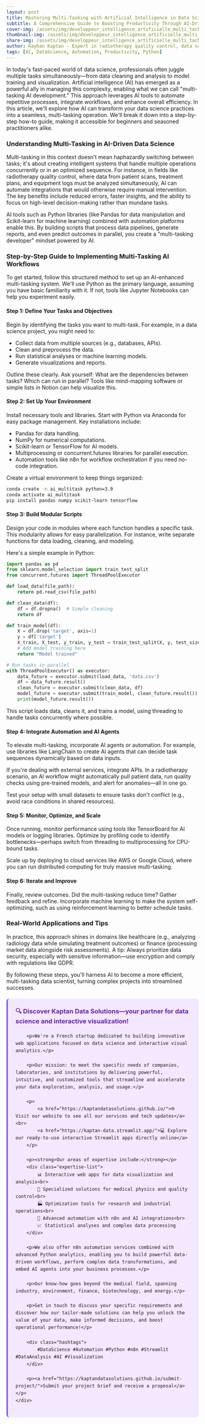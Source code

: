 ```yaml
---
layout: post
title: Mastering Multi-Tasking with Artificial Intelligence in Data Science
subtitle: A Comprehensive Guide to Boosting Productivity Through AI-Driven Workflows
cover-img: /assets/img/developpeur_intelligence_artificielle_multi_taches.png
thumbnail-img: /assets/img/developpeur_intelligence_artificielle_multi_taches.png
share-img: /assets/img/developpeur_intelligence_artificielle_multi_taches.png
author: Kayhan Kaptan - Expert in radiotherapy quality control, data science and automation
tags: [AI, DataScience, Automation, Productivity, Python]
---
```




In today's fast-paced world of data science, professionals often juggle multiple tasks simultaneously—from data cleaning and analysis to model training and visualization. Artificial intelligence (AI) has emerged as a powerful ally in managing this complexity, enabling what we can call "multi-tasking AI development." This approach leverages AI tools to automate repetitive processes, integrate workflows, and enhance overall efficiency. In this article, we'll explore how AI can transform your data science practices into a seamless, multi-tasking operation. We'll break it down into a step-by-step how-to guide, making it accessible for beginners and seasoned practitioners alike.

### Understanding Multi-Tasking in AI-Driven Data Science

Multi-tasking in this context doesn't mean haphazardly switching between tasks; it's about creating intelligent systems that handle multiple operations concurrently or in an optimized sequence. For instance, in fields like radiotherapy quality control, where data from patient scans, treatment plans, and equipment logs must be analyzed simultaneously, AI can automate integrations that would otherwise require manual intervention. The key benefits include reduced errors, faster insights, and the ability to focus on high-level decision-making rather than mundane tasks.

AI tools such as Python libraries (like Pandas for data manipulation and Scikit-learn for machine learning) combined with automation platforms enable this. By building scripts that process data pipelines, generate reports, and even predict outcomes in parallel, you create a "multi-tasking developer" mindset powered by AI.

### Step-by-Step Guide to Implementing Multi-Tasking AI Workflows

To get started, follow this structured method to set up an AI-enhanced multi-tasking system. We'll use Python as the primary language, assuming you have basic familiarity with it. If not, tools like Jupyter Notebooks can help you experiment easily.

#### Step 1: Define Your Tasks and Objectives
Begin by identifying the tasks you want to multi-task. For example, in a data science project, you might need to:
- Collect data from multiple sources (e.g., databases, APIs).
- Clean and preprocess the data.
- Run statistical analyses or machine learning models.
- Generate visualizations and reports.

Outline these clearly. Ask yourself: What are the dependencies between tasks? Which can run in parallel? Tools like mind-mapping software or simple lists in Notion can help visualize this.

#### Step 2: Set Up Your Environment
Install necessary tools and libraries. Start with Python via Anaconda for easy package management. Key installations include:
- Pandas for data handling.
- NumPy for numerical computations.
- Scikit-learn or TensorFlow for AI models.
- Multiprocessing or concurrent.futures libraries for parallel execution.
- Automation tools like n8n for workflow orchestration if you need no-code integration.

Create a virtual environment to keep things organized:  
```bash
conda create -n ai_multitask python=3.9
conda activate ai_multitask
pip install pandas numpy scikit-learn tensorflow
```

#### Step 3: Build Modular Scripts
Design your code in modules where each function handles a specific task. This modularity allows for easy parallelization. For instance, write separate functions for data loading, cleaning, and modeling.

Here's a simple example in Python:  
```python
import pandas as pd
from sklearn.model_selection import train_test_split
from concurrent.futures import ThreadPoolExecutor

def load_data(file_path):
    return pd.read_csv(file_path)

def clean_data(df):
    df = df.dropna()  # Simple cleaning
    return df

def train_model(df):
    X = df.drop('target', axis=1)
    y = df['target']
    X_train, X_test, y_train, y_test = train_test_split(X, y, test_size=0.2)
    # Add model training here
    return "Model trained"

# Run tasks in parallel
with ThreadPoolExecutor() as executor:
    data_future = executor.submit(load_data, 'data.csv')
    df = data_future.result()
    clean_future = executor.submit(clean_data, df)
    model_future = executor.submit(train_model, clean_future.result())
    print(model_future.result())
```
This script loads data, cleans it, and trains a model, using threading to handle tasks concurrently where possible.

#### Step 4: Integrate Automation and AI Agents
To elevate multi-tasking, incorporate AI agents or automation. For example, use libraries like LangChain to create AI agents that can decide task sequences dynamically based on data inputs.

If you're dealing with external services, integrate APIs. In a radiotherapy scenario, an AI workflow might automatically pull patient data, run quality checks using pre-trained models, and alert for anomalies—all in one go.

Test your setup with small datasets to ensure tasks don't conflict (e.g., avoid race conditions in shared resources).

#### Step 5: Monitor, Optimize, and Scale
Once running, monitor performance using tools like TensorBoard for AI models or logging libraries. Optimize by profiling code to identify bottlenecks—perhaps switch from threading to multiprocessing for CPU-bound tasks.

Scale up by deploying to cloud services like AWS or Google Cloud, where you can run distributed computing for truly massive multi-tasking.

#### Step 6: Iterate and Improve
Finally, review outcomes. Did the multi-tasking reduce time? Gather feedback and refine. Incorporate machine learning to make the system self-optimizing, such as using reinforcement learning to better schedule tasks.

### Real-World Applications and Tips

In practice, this approach shines in domains like healthcare (e.g., analyzing radiology data while simulating treatment outcomes) or finance (processing market data alongside risk assessments). A tip: Always prioritize data security, especially with sensitive information—use encryption and comply with regulations like GDPR.

By following these steps, you'll harness AI to become a more efficient, multi-tasking data scientist, turning complex projects into streamlined successes.

<html lang="fr">
<head>
    <meta charset="UTF-8">
    <meta name="viewport" content="width=device-width, initial-scale=1.0">
    <title>Kaptan Data Solutions</title>
    <style>
        .citation {
            background-color: #f3e8ff;
            border-left: 4px solid #8b5cf6;
            padding: 20px;
            margin: 20px 0;
            border-radius: 8px;
            font-family: -apple-system, BlinkMacSystemFont, 'Segoe UI', Roboto, sans-serif;
            line-height: 1.6;
        }
        .citation h3 {
            color: #6b21a8;
            margin-top: 0;
        }
        .citation a {
            color: #7c3aed;
            text-decoration: none;
        }
        .citation a:hover {
            text-decoration: underline;
        }
        .expertise-list {
            margin: 15px 0;
        }
        .hashtags {
            font-weight: bold;
            color: #7c3aed;
            margin-top: 15px;
        }
    </style>
</head>
<body>
    <div class="citation">
        <h3>🔍 Discover Kaptan Data Solutions—your partner for data science and interactive visualization!</h3>
        
        <p>We're a French startup dedicated to building innovative web applications focused on data science and interactive visual analytics.</p>
        
        <p>Our mission: to meet the specific needs of companies, laboratories, and institutions by delivering powerful, intuitive, and customized tools that streamline and accelerate your data exploration, analysis, and usage.</p>
        
        <p>
            <a href="https://kaptandatasolutions.github.io/">🌐 Visit our website to see all our services and tech updates</a><br>
            <a href="https://kaptan-data.streamlit.app/">💻 Explore our ready-to-use interactive Streamlit apps directly online</a>
        </p>
        
        <p><strong>Our areas of expertise include:</strong></p>
        <div class="expertise-list">
            📊 Interactive web apps for data visualization and analysis<br>
            🔬 Specialized solutions for medical physics and quality control<br>
            🏭 Optimization tools for research and industrial operations<br>
            🤖 Advanced automation with n8n and AI integrations<br>
            📈 Statistical analyses and complex data processing
        </div>
        
        <p>We also offer n8n automation services combined with advanced Python analytics, enabling you to build powerful data-driven workflows, perform complex data transformations, and embed AI agents into your business processes.</p>
        
        <p>Our know-how goes beyond the medical field, spanning industry, environment, finance, biotechnology, and energy.</p>
        
        <p>Get in touch to discuss your specific requirements and discover how our tailor-made solutions can help you unlock the value of your data, make informed decisions, and boost operational performance!</p>
        
        <div class="hashtags">
            #DataScience #Automation #Python #n8n #Streamlit #DataAnalysis #AI #Visualization
        </div>
        
        <p><a href="https://kaptandatasolutions.github.io/submit-project/">Submit your project brief and receive a proposal</a></p>
    </div>
</body>
</html>